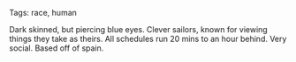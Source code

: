 Tags: race, human

Dark skinned, but piercing blue eyes. Clever sailors, known for viewing things they take as theirs. All schedules run 20 mins to an hour behind. Very social. Based off of spain.